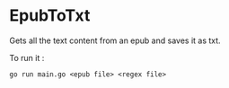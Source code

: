 # EpubToTxt

Gets all the text content from an epub and saves it as txt. 

To run it :

`go run main.go <epub file> <regex file>`
